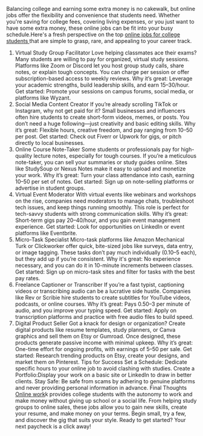 
Balancing college and earning some extra money is no cakewalk, but online jobs offer the flexibility and convenience that students need. Whether you're saving for college fees, covering living expenses, or you just want to have some extra money, these online jobs can be fit into your busy schedule.Here's a fresh perspective on the top <a href="https://nediaz.com/blog/best-online-jobs-for-college-students">online jobs for college students </a> that are simple to grasp, rare, and appealing to your career track.
1. Virtual Study Group Facilitator
Love helping classmates ace their exams? Many students are willing to pay for organized, virtual study sessions. Platforms like Zoom or Discord let you host group study calls, share notes, or explain tough concepts. You can charge per session or offer subscription-based access to weekly reviews.
Why it’s great: Leverage your academic strengths, build leadership skills, and earn $15–$30/hour.
Get started: Promote your sessions on campus forums, social media, or platforms like Wyzant.
2. Social Media Content Creator
If you’re already scrolling TikTok or Instagram, why not get paid for it? Small businesses and influencers often hire students to create short-form videos, memes, or posts. You don’t need a huge following—just creativity and basic editing skills.
Why it’s great: Flexible hours, creative freedom, and pay ranging from $10–$50 per post.
Get started: Check out Fiverr or Upwork for gigs, or pitch directly to local businesses.
3. Online Course Note-Taker
Some students or professionals pay for high-quality lecture notes, especially for tough courses. If you’re a meticulous note-taker, you can sell your summaries or study guides online. Sites like StudySoup or Nexus Notes make it easy to upload and monetize your work.
Why it’s great: Turn your class attendance into cash, earning $10–$50 per set of notes.
Get started: Sign up on note-selling platforms or advertise in student groups.
4. Virtual Event Moderator
With virtual events like webinars and workshops on the rise, companies need moderators to manage chats, troubleshoot tech issues, and keep things running smoothly. This role is perfect for tech-savvy students with strong communication skills.
Why it’s great: Short-term gigs pay $20–$40/hour, and you gain event management experience.
Get started: Look for opportunities on LinkedIn or event platforms like Eventbrite.
5. Micro-Task Specialist
Micro-task platforms like Amazon Mechanical Turk or Clickworker offer quick, bite-sized jobs like surveys, data entry, or image tagging. These tasks don’t pay much individually ($0.10–$5 each), but they add up if you’re consistent.
Why it's great: No experience necessary, and you can do it in 10-minute increments between classes.
Get started: Sign up on micro-task sites and filter for tasks with the best pay rates.
6. Freelance Captioner or Transcriber
If you’re a fast typist, captioning videos or transcribing audio can be a lucrative side hustle. Companies like Rev or Scribie hire students to create subtitles for YouTube videos, podcasts, or online courses.
Why it’s great: Pays $0.50–$3 per minute of audio, and you improve your typing speed.
Get started: Apply on transcription platforms and practice with free audio files to build speed.
7. Digital Product Seller
Got a knack for design or organization? Create digital products like resume templates, study planners, or Canva graphics and sell them on Etsy or Gumroad. Once designed, these products generate passive income with minimal upkeep.
Why it’s great: One-time effort for ongoing profits, with earnings of $5–$50 per sale.
Get started: Research trending products on Etsy, create your designs, and market them on Pinterest.
Tips for Success
Set a Schedule: Dedicate specific hours to your online job to avoid clashing with studies.
Create a Portfolio:Display your work on a basic site or LinkedIn to draw in better clients.
Stay Safe: Be safe from scams by adhering to genuine platforms and never providing personal information in advance.
Final Thoughts
<a href="https://nediaz.com/blog/best-online-jobs-for-college-students">Online work</a>k provides college students with the autonomy to work and make money without giving up school or a social life. From helping study groups to online sales, these jobs allow you to gain new skills, create your resume, and make money on your terms. Begin small, try a few, and discover the gig that suits your style. Ready to get started? Your next paycheck is a click away!
